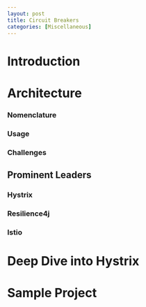 ```yaml
---
layout: post
title: Circuit Breakers
categories: [Miscellaneous]
---
```


# Introduction

# Architecture

### Nomenclature

### Usage

### Challenges

## Prominent Leaders

### Hystrix

### Resilience4j

### Istio

# Deep Dive into Hystrix

# Sample Project
